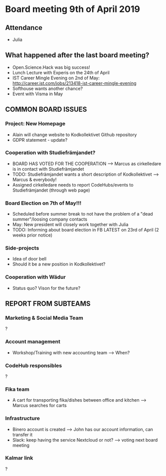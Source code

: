 # Board meeting 9th of April 2019
## Attendance
- Julia

## What happened after the last board meeting? 
- Open.Science.Hack was big success!
- Lunch Lecture with Experis on the 24th of April
- IST Career Mingle Evening on 2nd of May: http://career.ist.com/jobs/213418-ist-career-mingle-evening
- Softhouse wants another chance?
- Event with Visma in May

## COMMON BOARD ISSUES
### Project: New Homepage
- Alain will change website to Kodkollektivet Github repository
- GDPR statement - update?

### Cooperation with Studiefrämjandet?
- BOARD HAS VOTED FOR THE COOPERATION --> Marcus as cirkelledare is in contact with Studiefrämjandet
- TODO: Studiefrämjandet wants a short description of Kodkollektivet --> Marcus & everybody!
- Assigned cirkelledare needs to report CodeHubs/events to Studiefrämjandet (through web page)

### Board Election on 7th of May!!!
- Scheduled before summer break to not have the problem of a "dead summer"/loosing company contacts
- May: New president will closely work together with Julia
- TODO: Informing about board election in FB LATEST on 23rd of April (2 weeks prior notice)

### Side-projects
- Idea of door bell
- Should it be a new position in Kodkollektivet?

### Cooperation with Wädur
- Status quo? Vison for the future?

## REPORT FROM SUBTEAMS
### Marketing & Social Media Team
?

### Account management
- Workshop/Training with new accounting team --> When?

### CodeHub responsibles
?

### Fika team
- A cart for transporting fika/dishes between office and kitchen --> Marcus searches for carts

### Infrastructure
- Binero account is created --> John has our account information, can transfer it
- Slack: keep having the service Nextcloud or not?  --> voting next board meeting

### Kalmar link
?
